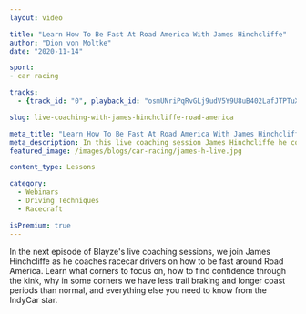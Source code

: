 ```yaml
---
layout: video

title: "Learn How To Be Fast At Road America With James Hinchcliffe"
author: "Dion von Moltke"
date: "2020-11-14"

sport:
- car racing

tracks:
  - {track_id: "0", playback_id: "osmUNriPqRvGLj9udV5Y9U8uB402LafJTPTuXN023867w", lesson_name: "Learn How To Be Fast At Road America With James Hinchcliffe", lesson_desc: "In the next episode of Blayze's live coaching sessions, we join James Hinchcliffe as he coaches racecar drivers on how to be fast around Road America. Learn what corners to focus on, how to find confidence through the kink, why in some corners we have less trail braking and longer coast periods than normal, and everything else you need to know from the IndyCar star."}

slug: live-coaching-with-james-hinchcliffe-road-america

meta_title: "Learn How To Be Fast At Road America With James Hinchcliffe"
meta_description: In this live coaching session James Hinchcliffe he coaches drivers on how to be fast around Road America. Learn what corners to focus on, how to find confidence through the kink, and everything else you need to know from the IndyCar star.
featured_image: /images/blogs/car-racing/james-h-live.jpg

content_type: Lessons

category:
  - Webinars
  - Driving Techniques
  - Racecraft

isPremium: true
---
```


In the next episode of Blayze's live coaching sessions, we join James Hinchcliffe as he coaches racecar drivers on how to be fast around Road America. Learn what corners to focus on, how to find confidence through the kink, why in some corners we have less trail braking and longer coast periods than normal, and everything else you need to know from the IndyCar star.